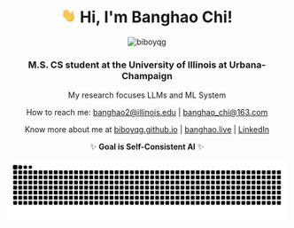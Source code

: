 <h1 align="center"><img src="assets/hi.gif" height="26" alt="wave"/> Hi, I'm Banghao Chi!</h1>

<div align="center">

<p align="center"> <img src="https://komarev.com/ghpvc/?username=biboyqg&label=Profile%20views&color=0e75b6&style=flat" alt="biboyqg" /> </p>

<h3 align="center">M.S. CS student at the University of Illinois at Urbana-Champaign</h3>

<div align="center">

My research focuses LLMs and ML System

How to reach me: banghao2@illinois.edu | banghao_chi@163.com

Know more about me at [biboyqg.github.io](https://biboyqg.github.io/) | [banghao.live](https://banghao.live) | [LinkedIn](https://www.linkedin.com/in/banghao-chi-550737276/)

✨ **Goal is Self-Consistent AI** ✨

<picture>
  <source media="(prefers-color-scheme: dark)" srcset="https://raw.githubusercontent.com/BiboyQG/BiboyQG/output/github-contribution-grid-snake-dark.svg">
  <source media="(prefers-color-scheme: light)" srcset="https://raw.githubusercontent.com/BiboyQG/BiboyQG/output/github-contribution-grid-snake.svg">
  <img alt="github contribution grid snake animation" src="https://raw.githubusercontent.com/BiboyQG/BiboyQG/output/github-contribution-grid-snake.svg">
</picture>

</div>

